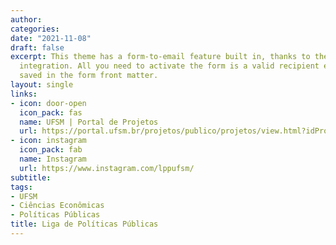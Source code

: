 ```yaml
---
author: 
categories:
date: "2021-11-08"
draft: false
excerpt: This theme has a form-to-email feature built in, thanks to the simple Formspree
  integration. All you need to activate the form is a valid recipient email address
  saved in the form front matter.
layout: single
links:
- icon: door-open
  icon_pack: fas
  name: UFSM | Portal de Projetos
  url: https://portal.ufsm.br/projetos/publico/projetos/view.html?idProjeto=68242
- icon: instagram
  icon_pack: fab
  name: Instagram
  url: https://www.instagram.com/lppufsm/
subtitle: 
tags:
- UFSM
- Ciências Econômicas
- Políticas Públicas
title: Liga de Políticas Públicas
---
```

